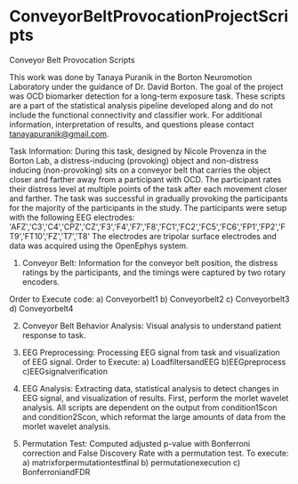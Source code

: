 # ConveyorBeltProvocationProjectScripts
Conveyor Belt Provocation Scripts

This work was done by Tanaya Puranik in the Borton Neuromotion Laboratory under the guidance of Dr. David Borton. The goal of the project was OCD biomarker detection for a long-term exposure task. These scripts are a part of the statistical analysis pipeline developed along and do not include the functional connectivity and classifier work. For additional information, interpretation of results, and questions please contact tanayapuranik@gmail.com.

Task Information:
During this task, designed by Nicole Provenza in the Borton Lab, a distress-inducing (provoking) object and non-distress inducing (non-provoking) sits on a conveyor belt that carries the object closer and farther away from a participant with OCD. The participant rates their distress level at multiple points of the task after each movement closer and farther. The task was successful in gradually provoking the participants for the majority of the participants in the study. The participants were setup with the following EEG electrodes: 'AFZ','C3','C4','CPZ','CZ','F3','F4','F7','F8','FC1','FC2','FC5','FC6','FP1','FP2','FT9','FT10','FZ','T7','T8'
The electrodes are tripolar surface electrodes and data was acquired using the OpenEphys system.

1. Conveyor Belt:
Information for the conveyor belt position, the distress ratings by the participants, and the timings were captured by two rotary encoders.

Order to Execute code:
a) Conveyorbelt1
b) Conveyorbelt2
c) Conveyorbelt3
d) Conveyorbelt4

2. Conveyor Belt Behavior Analysis:
Visual analysis to understand patient response to task.

3. EEG Preprocessing:
Processing EEG signal from task and visualization of EEG signal.
Order to Execute:
a) LoadfiltersandEEG
b)EEGpreprocess
c)EEGsignalverification

4. EEG Analysis:
Extracting data, statistical analysis to detect changes in EEG signal, and visualization of results.
First, perform the morlet wavelet analysis. All scripts are dependent on the output from condition1Scon and condition2Scon, which reformat the large amounts of data from the morlet wavelet analysis.

5. Permutation Test:
Computed adjusted p-value with Bonferroni correction and False Discovery Rate with a permutation test. 
To execute:
a) matrixforpermutationtestfinal
b) permutationexecution
c) BonferroniandFDR
